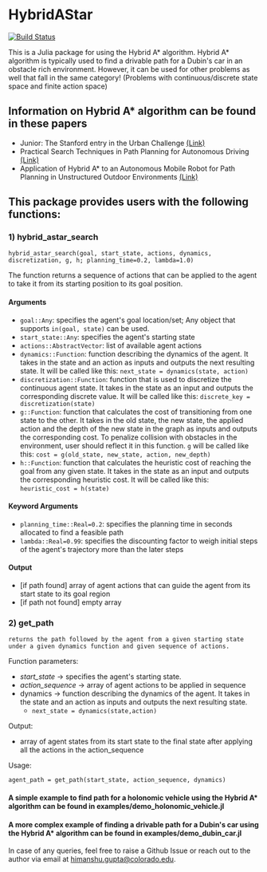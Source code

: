 # HybridAStar

[![Build Status](https://github.com/himanshugupta1009/HybridAStar.jl/actions/workflows/CI.yml/badge.svg?branch=main)](https://github.com/himanshugupta1009/HybridAStar.jl/actions/workflows/CI.yml?query=branch%3Amain)

This is a Julia package for using the Hybrid A* algorithm. Hybrid A* algorithm is typically used to find a drivable path for a Dubin's car in an obstacle rich environment. However, it can be used for other problems as well that fall in the same category! (Problems with continuous/discrete state space and finite action space)    

## Information on Hybrid A* algorithm can be found in these papers

- Junior: The Stanford entry in the Urban Challenge [(Link)](https://onlinelibrary.wiley.com/doi/abs/10.1002/rob.20258)
- Practical Search Techniques in Path Planning for Autonomous Driving [(Link)](https://ai.unist.ac.kr/~chiu/robot/papers/dolgov_gpp_stair08.pdf)
- Application of Hybrid A\* to an Autonomous Mobile Robot for Path Planning in Unstructured Outdoor Environments [(Link)](https://ieeexplore.ieee.org/abstract/document/6309512)

## This package provides users with the following functions:

### 1) hybrid_astar_search

    hybrid_astar_search(goal, start_state, actions, dynamics, discretization, g, h; planning_time=0.2, lambda=1.0)

The function returns a sequence of actions that can be applied to the agent to take it from its starting position to its goal position.

#### Arguments

- `goal::Any`: specifies the agent's goal location/set; Any object that supports `in(goal, state)` can be used.
- `start_state::Any`: specifies the agent's starting state
- `actions::AbstractVector`: list of available agent actions
- `dynamics::Function`: function describing the dynamics of the agent. It takes in the state and an action as inputs and outputs the next resulting state. It will be called like this: `next_state = dynamics(state, action)`
- `discretization::Function`: function that is used to discretize the continuous agent state. It takes in the state as an input and outputs the corresponding discrete value. It will be called like this: `discrete_key = discretization(state)`
- `g::Function`: function that calculates the cost of transitioning from one state to the other. It takes in the old state, the new state, the applied action and the depth of the new state in the graph as inputs and outputs the corresponding cost. To penalize collision with obstacles in the environment, user should reflect it in this function. `g` will be called like this: `cost = g(old_state, new_state, action, new_depth)`
- `h::Function`: function that calculates the heuristic cost of reaching the goal from any given state. It takes in the state as an input and outputs the corresponding heuristic cost. It will be called like this: `heuristic_cost = h(state)`

#### Keyword Arguments

- `planning_time::Real=0.2`: specifies the planning time in seconds allocated to find a feasible path
- `lambda::Real=0.99`: specifies the discounting factor to weigh initial steps of the agent's trajectory more than the later steps

#### Output

- [if path found] array of agent actions that can guide the agent from its start state to its goal region
- [if path not found] empty array

### 2) get_path
    returns the path followed by the agent from a given starting state under a given dynamics function and given sequence of actions.
    
  Function parameters:
  * *start_state* -> specifies the agent's starting state. 
  * *action_sequence* -> array of agent actions to be applied in sequence 
  * dynamics -> function describing the dynamics of the agent. It takes in the state and an action as inputs and outputs the next resulting state. 
    * ```next_state = dynamics(state,action)```

  Output: 
  * array of agent states from its start state to the final state after applying all the actions in the action_sequence  

  Usage:

  ```
  agent_path = get_path(start_state, action_sequence, dynamics)
  ```


#### A simple example to find path for a holonomic vehicle using the Hybrid A* algorithm can be found in examples/demo_holonomic_vehicle.jl

#### A more complex example of finding a drivable path for a Dubin's car using the Hybrid A* algorithm can be found in examples/demo_dubin_car.jl


In case of any queries, feel free to raise a Github Issue or reach out to the author via email at himanshu.gupta@colorado.edu.

  
